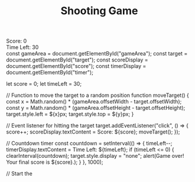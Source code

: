 <!DOCTYPE html>
<html lang="en">
<head>
    <meta charset="UTF-8">
    <meta name="viewport" content="width=device-width, initial-scale=1.0">
    <title>Shooting Game</title>
    <link rel="stylesheet" href="styles.css">
</head>
<body>
    <header>
        <h1>Shooting Game</h1>
    </header>
    <main>
        <div id="gameArea">
            <div id="target"></div>
        </div>
        <div id="score">Score: 0</div>
        <div id="timer">Time Left: 30</div>
    </main>
    <script src="script.js"></script>
</body>
</html>
const gameArea = document.getElementById("gameArea");
const target = document.getElementById("target");
const scoreDisplay = document.getElementById("score");
const timerDisplay = document.getElementById("timer");

let score = 0;
let timeLeft = 30;

// Function to move the target to a random position
function moveTarget() {
    const x = Math.random() * (gameArea.offsetWidth - target.offsetWidth);
    const y = Math.random() * (gameArea.offsetHeight - target.offsetHeight);
    target.style.left = ${x}px;
    target.style.top = ${y}px;
}

// Event listener for hitting the target
target.addEventListener("click", () => {
    score++;
    scoreDisplay.textContent = Score: ${score};
    moveTarget();
});

// Countdown timer
const countdown = setInterval(() => {
    timeLeft--;
    timerDisplay.textContent = Time Left: ${timeLeft};
    if (timeLeft <= 0) {
        clearInterval(countdown);
        target.style.display = "none";
        alert(Game over! Your final score is ${score}.);
    }
}, 1000);

// Start the
